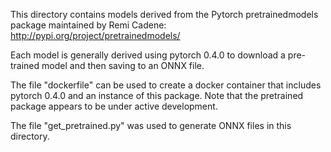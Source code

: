 This directory contains models derived from the Pytorch pretrainedmodels
package maintained by Remi Cadene: http://pypi.org/project/pretrainedmodels/

Each model is generally derived using pytorch 0.4.0 to download a pre-trained
model and then saving to an ONNX file.

The file "dockerfile" can be used to create a docker container that includes
pytorch 0.4.0 and an instance of this package.  Note that the pretrained package
appears to be under active development.

The file "get_pretrained.py" was used to generate ONNX files in this directory.

